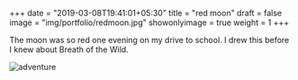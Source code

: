 +++
date = "2019-03-08T19:41:01+05:30"
title = "red moon"
draft = false
image = "img/portfolio/redmoon.jpg"
showonlyimage = true
weight = 1
+++

The moon was so red one evening on my drive to school. I drew this before I knew about Breath of the Wild.

![adventure](/img/portfolio/redmoon.jpg)

<!-- ![adventure](/img/portfolio/closeups/redmoon.jpg) -->
